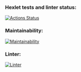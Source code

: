### Hexlet tests and linter status:
[![Actions Status](https://github.com/NadyaPod/frontend-project-lvl1/workflows/hexlet-check/badge.svg)](https://github.com/NadyaPod/frontend-project-lvl1/actions)

### Maintainability:
[![Maintainability](https://api.codeclimate.com/v1/badges/a99a88d28ad37a79dbf6/maintainability)](https://codeclimate.com/github/codeclimate/codeclimate/maintainability)

### Linter:
[![Linter](https://github.com/NadyaPod/frontend-project-lvl1/workflows/Linter/badge.svg)](https://github.com/NadyaPod/frontend-project-lvl1/actions/workflows/Linter.yml)